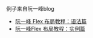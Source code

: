 例子来自阮一峰blog
- [阮一峰 Flex 布局教程：语法篇](http://www.ruanyifeng.com/blog/2015/07/flex-grammar.html)
- [阮一峰Flex 布局教程：实例篇](http://www.ruanyifeng.com/blog/2015/07/flex-examples.html)
